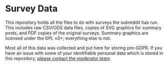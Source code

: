 # Survey Data
This repository holds all the files to do with surveys the subreddit has run. This includes raw CSV/ODS data files, copies of SVG graphics for summary posts, and PDF copies of the original surveys. Summary graphics are licensed under the GPL v3+; everything else is not.

Most all of this data was collected and put here for storing pre-GDPR. If you have an issue with some of your identifiable personal data which is stored in this repository, [please contact the moderator team](https://reddit.com/message/compose?to=/r/unixporn).
